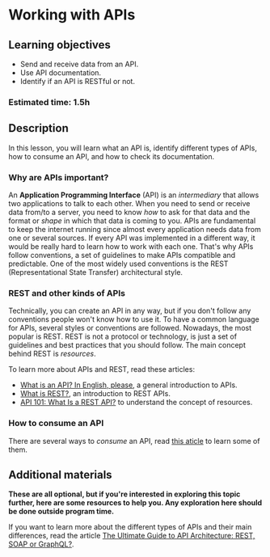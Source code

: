 # Working with APIs

## Learning objectives

- Send and receive data from an API.
- Use API documentation.
- Identify if an API is RESTful or not.

### Estimated time: 1.5h

## Description

In this lesson, you will learn what an API is, identify different types of APIs, how to consume an API, and how to check its documentation.

### Why are APIs important?

An **Application Programming Interface** (API) is an *intermediary* that allows two applications to talk to each other. When you need to send or receive data from/to a server, you need to know *how* to ask for that data and the format or *shape* in which that data is coming to you. APIs are fundamental to keep the internet running since almost every application needs data from one or several sources. If every API was implemented in a different way, it would be really hard to learn how to work with each one. That's why APIs follow conventions, a set of guidelines to make APIs compatible and predictable. One of the most widely used conventions is the REST (Representational State Transfer) architectural style.

### REST and other kinds of APIs

Technically, you can create an API in any way, but if you don't follow any conventions people won't know how to use it. To have a common language for APIs, several styles or conventions are followed. Nowadays, the most popular is REST. REST is not a protocol or technology, is just a set of guidelines and best practices that you should follow. The main concept behind REST is *resources*.

To learn more about APIs and REST, read these articles:

- [What is an API? In English, please](https://www.freecodecamp.org/news/what-is-an-api-in-english-please-b880a3214a82/), a general introduction to APIs.
- [What is REST?](https://restfulapi.net/), an introduction to REST APIs.
- [API 101: What Is a REST API?](https://blog.postman.com/rest-api-definition/) to understand the concept of resources.

### How to consume an API

There are several ways to *consume* an API, read [this aticle](../articles/how_to_consume_api.md) to learn some of them.

## Additional materials

**These are all optional, but if you're interested in exploring this topic further, here are some resources to help you. Any exploration here should be done outside program time.**

If you want to learn more about the different types of APIs and their main differences, read the article [The Ultimate Guide to API Architecture: REST, SOAP or GraphQL?](https://da-14.com/blog/ultimate-guide-api-architecture-rest-soap-or-graphql).
